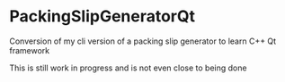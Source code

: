 # PackingSlipGeneratorQt
Conversion of my cli version of a packing slip generator to learn C++ Qt framework

This is still work in progress and is not even close to being done
